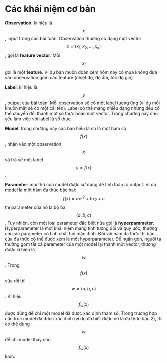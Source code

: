 # Các khái niệm cơ bản

**Observation**: kí hiệu là $$x$$, input trong các bài toán. Observation thường có dạng một vector $$x = (x_1, x_2, ..., x_n)$$, gọi là **feature vector**. Mỗi $$x_i$$ gọi là một **feature**. Ví dụ bạn muốn đoán xem hôm nay có mưa không dựa vào observation gồm các feature (nhiệt độ, độ ẩm, tốc độ gió). 

**Label**: kí hiệu là $$y$$, output của bài toán. Mỗi observation sẽ có một label tương ứng \(ví dụ mỗi khuôn mặt sẽ có một cái tên\). Label có thể mang nhiều dạng nhưng đều có thể chuyển đổi thành một số thực hoặc một vector. Trong chương này chủ yếu làm việc với label là số thực.

**Model**: trong chương này các bạn hiểu là nó là một hàm số $$f(x)$$, nhận vào một observation $$x$$ và trả về một label $$y = f(x)$$.

**Parameter**: mọi thứ của model được sử dụng để tính toán ra output. Ví dụ model là một hàm đa thức bậc hai: $$f(x) = ax_1^2 + bx_2 + c$$ thì parameter của nó là bộ ba $$(a, b, c)$$. Tuy nhiên, còn một loại parameter đặc biệt nữa gọi là **hyperparameter**. Hyperparameter là một khái niệm mang tính tương đối và quy ước, thường chỉ các parameter có tính chất hơi mặc định. Đối với hàm đa thức thì bậc của đa thức có thể được xem là một hyperparameter. Để ngắn gọn, người ta thường gom tất cả parameter của một model lại thành một vector, thường được kí hiệu là $$w$$. Trong $$f(x)$$ vừa rồi thì $$w = (a, b, c)$$.  Kí hiệu $$f_w(x)$$ được dùng để chỉ một model đã được xác định tham số. Trong trường hợp cấu trúc model đã được xác định \(ví dụ đã biết được nó là đa thức bậc 2\), thì có thể dùng $$w$$ để chỉ model thay cho $$f_w(x)$$ luôn.


